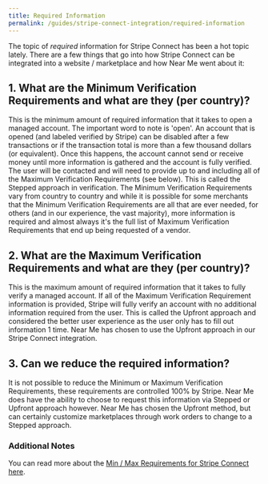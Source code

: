 ```yaml
---
title: Required Information
permalink: /guides/stripe-connect-integration/required-information
---
```


The topic of _required_ information for Stripe Connect has been a hot topic lately.
There are a few things that go into how Stripe Connect can be integrated into a website / marketplace and how Near Me went about it:

## 1. What are the Minimum Verification Requirements and what are they (per country)?

This is the minimum amount of required information that it takes to open a managed account. The important word to note is 'open'. An account that is opened (and labeled verified by Stripe) can be disabled after a few transactions or if the transaction total is more than a few thousand dollars (or equivalent). Once this happens, the account cannot send or receive money until more information is gathered and the account is fully verified. The user will be contacted and will need to provide up to and including all of the Maximum Verification Requirements (see below). This is called the Stepped approach in verification.
The Minimum Verification Requirements vary from country to country and while it is possible for some merchants that the Minimum Verification Requirements are all that are ever needed, for others (and in our experience, the vast majority), more information is required and almost always it's the full list of Maximum Verification Requirements that end up being requested of a vendor.

## 2. What are the Maximum Verification Requirements and what are they (per country)?

This is the maximum amount of required information that it takes to fully verify a managed account. If all of the Maximum Verification Requirement information is provided, Stripe will fully verify an account with no additional information required from the user. This is called the Upfront approach and considered the better user experience as the user only has to fill out information 1 time. Near Me has chosen to use the Upfront approach in our Stripe Connect integration.

## 3. Can we reduce the required information?

It is not possible to reduce the Minimum or Maximum Verification Requirements, these requirements are controlled 100% by Stripe. Near Me does have the ability to choose to request this information via Stepped or Upfront approach however. Near Me has chosen the Upfront method, but can certainly customize marketplaces through work orders to change to a Stepped approach.

### Additional Notes

You can read more about the [Min / Max Requirements for Stripe Connect here](https://stripe.com/docs/connect/required-verification-information).
